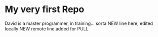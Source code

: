 # My very first Repo
David is a master programmer, in training... sorta
NEW line here, edited locally
NEW remote line added for PULL
